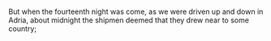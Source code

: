 But when the fourteenth night was come, as we were driven up and down in Adria, about midnight the shipmen deemed that they drew near to some country;
